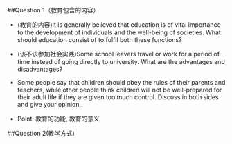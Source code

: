 \#\#Question 1（教育包含的内容）

* \(教育的内容\)It is generally believed that education is of vital importance to the development of individuals and the well-being of societies. What should education consist of to fulfil both these functions?

* \(该不该参加社会实践\)Some school leavers travel or work for a period of time instead of going directly to university. What are the advantages and disadvantages?

* Some people say that children should obey the rules of their parents and teachers, while other people think children will not be well-prepared for their adult life if they are given too much control. Discuss in both sides and give your opinion.


* Point: 教育的功能, 教育的意义


\#\#Question 2\(教学方式\)

